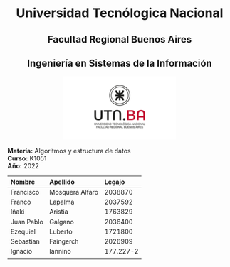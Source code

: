 <h1 align=center>Universidad Tecnólogica Nacional</h1>

<h2 align=center>Facultad Regional Buenos Aires </h2>

<h2 align=center>Ingeniería en Sistemas de la Información</h2>

<p align="center">
<img  src="utn_logo.jpg" width="50%" height="50%" />
</p>


**Materia:** Algoritmos y estructura de datos   
**Curso:** K1051     
**Año:** 2022   

|Nombre   |Apellido  |Legajo|
|:--------|:---------|:------------------------|
|  Francisco   |          Mosquera Alfaro                  |    2038870    |
|  Franco      |          Lapalma                          |    2037592    |
|  Iñaki       |          Aristia                          |    1763829    |
|  Juan Pablo  |          Galgano                          |    2036400    |
|Ezequiel      |Luberto                                    |1721800|
|Sebastian     |Faingerch|2026909|
|    Ignacio   |          Iannino                          | 177.227-2|
||||






